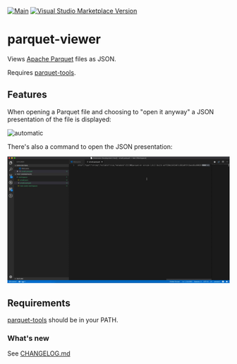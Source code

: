 [![Main](https://github.com/dvirtz/vscode-parquet-viewer/workflows/Main/badge.svg)](https://github.com/dvirtz/vscode-parquet-viewer/actions?query=workflow%3AMain) [![Visual Studio Marketplace Version](https://img.shields.io/visual-studio-marketplace/v/dvirtz.parquet-viewer?style=plastic)](https://marketplace.visualstudio.com/items?itemName=dvirtz.parquet-viewer)

# parquet-viewer

Views [Apache Parquet](https://parquet.apache.org/) files as JSON.

Requires [parquet-tools](https://github.com/apache/parquet-mr/tree/master/parquet-tools).

## Features

When opening a Parquet file and choosing to "open it anyway" a JSON presentation of the file is displayed:

![automatic](images/automatic.gif)

There's also a command to open the JSON presentation:

![command](images/command.gif)

## Requirements

[parquet-tools](https://github.com/apache/parquet-mr/tree/master/parquet-tools) should be in your PATH.

### What's new

See [CHANGELOG.md](CHANGELOG.md)
